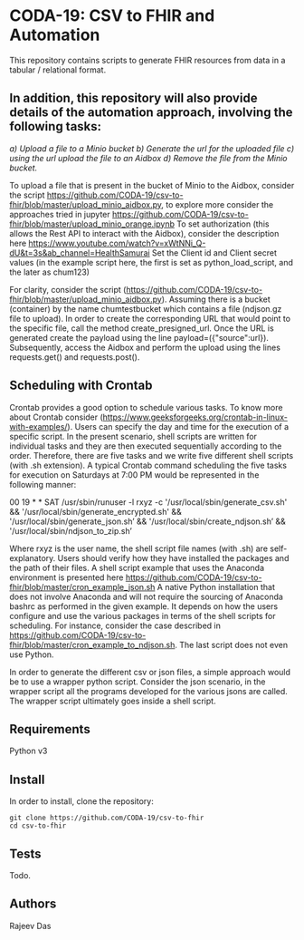 # CODA-19: CSV to FHIR and Automation

This repository contains scripts to generate FHIR resources from data in a tabular / relational format.

## In addition, this repository will also provide details of the automation approach, involving the following tasks:
  
   *a) Upload a file to a Minio bucket 
    b) Generate the url for the uploaded file
    c) using the url upload the file to an Aidbox 
    d) Remove the file from the Minio bucket.*
    
  To upload a file that is present in the bucket of Minio to the Aidbox, consider the script https://github.com/CODA-19/csv-to-fhir/blob/master/upload_minio_aidbox.py, to
  explore more consider the approaches tried in jupyter https://github.com/CODA-19/csv-to-fhir/blob/master/upload_minio_orange.ipynb
  To set authorization (this allows the Rest API to interact with the Aidbox), consider the description here https://www.youtube.com/watch?v=xWtNNi_Q-dU&t=3s&ab_channel=HealthSamurai Set the Client id and Client secret values (in the example script here, the first is set as python_load_script, and the later as chum123)

  For clarity, consider the script (https://github.com/CODA-19/csv-to-fhir/blob/master/upload_minio_aidbox.py). Assuming there is a bucket (container) by the name chumtestbucket   which contains a file (ndjson.gz file to upload). In order to create the corresponding URL that would point to the specific file, call the method create_presigned_url. Once     the URL is generated create the payload using the line payload=({"source":url}). Subsequently, access the Aidbox and perform the upload using the lines requests.get() and       requests.post(). 
    
    
## Scheduling with Crontab

Crontab provides a good option to schedule various tasks. To know more about Crontab consider (https://www.geeksforgeeks.org/crontab-in-linux-with-examples/). Users can specify the day and time for the execution of a specific script. In the present scenario, shell scripts are written for individual tasks and they are then executed sequentially according to the order. Therefore, there are five tasks and we write five different shell scripts (with .sh extension). A typical Crontab command scheduling the five tasks for execution on Saturdays at 7:00 PM would be represented in the following manner:

00 19 * * SAT /usr/sbin/runuser -l rxyz -c '/usr/local/sbin/generate_csv.sh' && '/usr/local/sbin/generate_encrypted.sh' && '/usr/local/sbin/generate_json.sh’ && '/usr/local/sbin/create_ndjson.sh’ && '/usr/local/sbin/ndjson_to_zip.sh’

Where rxyz is the user name, the shell script file names (with .sh) are self-explanatory. Users should verify how they have installed the packages and the path of their files. A shell script example that uses the Anaconda environment is presented here  https://github.com/CODA-19/csv-to-fhir/blob/master/cron_example_json.sh A native Python installation that does not involve Anaconda and will not require the sourcing of Anaconda bashrc as performed in the given example. It depends on how the users configure and use the various packages in terms of the shell scripts for scheduling. For instance, consider the case described in https://github.com/CODA-19/csv-to-fhir/blob/master/cron_example_to_ndjson.sh. The last script does not even use Python.

In order to generate the different csv or json files, a simple approach would be to use a wrapper python script. Consider the json scenario, in the wrapper script all the programs developed for the various jsons are called. The wrapper script ultimately goes inside a shell script.  
    
    
## Requirements

Python v3

## Install

In order to install, clone the repository:

```
git clone https://github.com/CODA-19/csv-to-fhir
cd csv-to-fhir
```

## Tests

Todo.

## Authors

Rajeev Das
